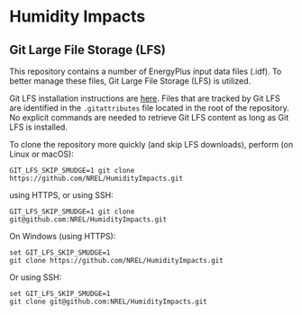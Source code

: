 # Humidity Impacts

## Git Large File Storage (LFS)
This repository contains a number of EnergyPlus input data files (.idf). To better manage these files, Git Large File Storage (LFS) is utilized.

Git LFS installation instructions are [here](https://git-lfs.github.com/). Files that are tracked by Git LFS are identified in the `.gitattributes` file located in the root of the repository. No explicit commands are needed to retrieve Git LFS content as long as Git LFS is installed.

To clone the repository more quickly (and skip LFS downloads), perform (on Linux or macOS):
```
GIT_LFS_SKIP_SMUDGE=1 git clone https://github.com/NREL/HumidityImpacts.git
```
using HTTPS, or using SSH:
```
GIT_LFS_SKIP_SMUDGE=1 git clone git@github.com:NREL/HumidityImpacts.git
```
On Windows (using HTTPS):
```
set GIT_LFS_SKIP_SMUDGE=1
git clone https://github.com/NREL/HumidityImpacts.git
```
Or using SSH:
```
set GIT_LFS_SKIP_SMUDGE=1
git clone git@github.com:NREL/HumidityImpacts.git
```
